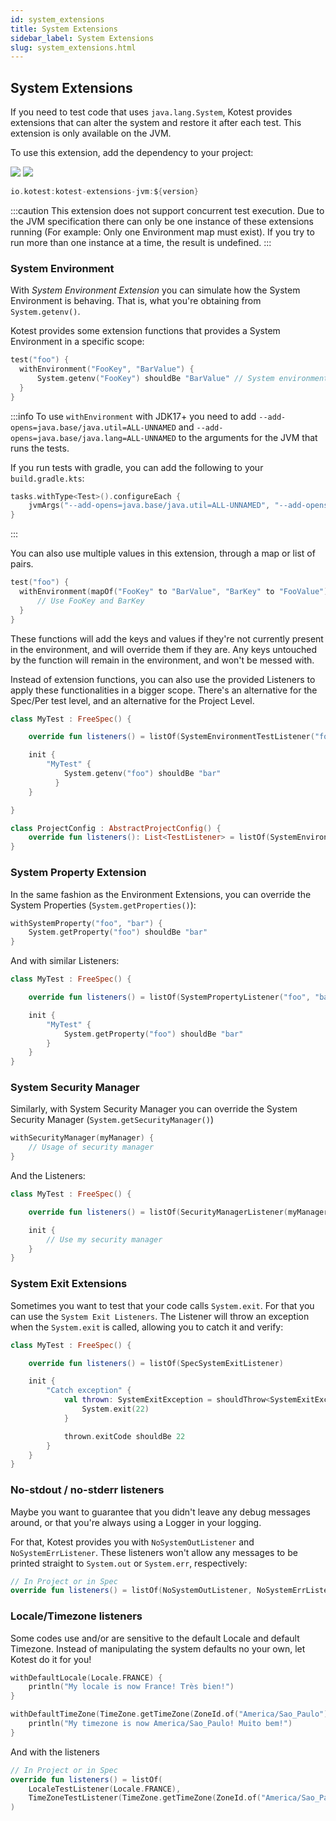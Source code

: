 ```yaml
---
id: system_extensions
title: System Extensions
sidebar_label: System Extensions
slug: system_extensions.html
---
```





## System Extensions

If you need to test code that uses `java.lang.System`, Kotest provides extensions that can alter the system and restore it after each test. This extension is only available on the JVM.

To use this extension, add the dependency to your project:

[<img src="https://img.shields.io/maven-central/v/io.kotest/kotest-extensions-jvm.svg?label=latest%20release"/>](https://search.maven.org/artifact/io.kotest/kotest-extensions-jvm)
[<img src="https://img.shields.io/nexus/s/https/oss.sonatype.org/io.kotest/kotest-extensions-jvm.svg?label=latest%20snapshot"/>](https://oss.sonatype.org/content/repositories/snapshots/io/kotest-extensions-jvm/)

```kotlin
io.kotest:kotest-extensions-jvm:${version}
```

:::caution
This extension does not support concurrent test execution. Due to the JVM specification there can only be one instance of these extensions running (For example: Only one Environment map must exist). If you try to run more than one instance at a time, the result is undefined.
:::

### System Environment

With *System Environment Extension* you can simulate how the System Environment is behaving. That is, what you're obtaining from `System.getenv()`.

Kotest provides some extension functions that provides a System Environment in a specific scope:

```kotlin
test("foo") {
  withEnvironment("FooKey", "BarValue") {
      System.getenv("FooKey") shouldBe "BarValue" // System environment overridden!
  }
}
```

:::info
To use `withEnvironment` with JDK17+ you need to add `--add-opens=java.base/java.util=ALL-UNNAMED`
and `--add-opens=java.base/java.lang=ALL-UNNAMED` to the arguments for the JVM that runs the tests.

If you run tests with gradle, you can add the following to your `build.gradle.kts`:

```kotlin
tasks.withType<Test>().configureEach {
    jvmArgs("--add-opens=java.base/java.util=ALL-UNNAMED", "--add-opens=java.base/java.lang=ALL-UNNAMED")
}
```
:::

You can also use multiple values in this extension, through a map or list of pairs.

```kotlin
test("foo") {
  withEnvironment(mapOf("FooKey" to "BarValue", "BarKey" to "FooValue")) {
      // Use FooKey and BarKey
  }
}
```

These functions will add the keys and values if they're not currently present in the environment, and will override them if they are. Any keys untouched by the function will remain in the environment, and won't be messed with.

Instead of extension functions, you can also use the provided Listeners to apply these functionalities in a bigger scope. There's an alternative for the Spec/Per test level, and an alternative for the Project Level.

```kotlin
class MyTest : FreeSpec() {

    override fun listeners() = listOf(SystemEnvironmentTestListener("foo", "bar"))

    init {
        "MyTest" {
            System.getenv("foo") shouldBe "bar"
          }
    }

}
```

```kotlin
class ProjectConfig : AbstractProjectConfig() {
    override fun listeners(): List<TestListener> = listOf(SystemEnvironmentProjectListener("foo", "bar"))
}
```



### System Property Extension

In the same fashion as the Environment Extensions, you can override the System Properties (`System.getProperties()`):

```kotlin
withSystemProperty("foo", "bar") {
    System.getProperty("foo") shouldBe "bar"
}
```

And with similar Listeners:

```kotlin
class MyTest : FreeSpec() {

    override fun listeners() = listOf(SystemPropertyListener("foo", "bar"))

    init {
        "MyTest" {
            System.getProperty("foo") shouldBe "bar"
        }
    }
}
```



### System Security Manager

Similarly, with System Security Manager you can override the System Security Manager (`System.getSecurityManager()`)

```kotlin
withSecurityManager(myManager) {
    // Usage of security manager
}
```

And the Listeners:

```kotlin
class MyTest : FreeSpec() {

    override fun listeners() = listOf(SecurityManagerListener(myManager))

    init {
        // Use my security manager
    }
}
```

### System Exit Extensions

Sometimes you want to test that your code calls `System.exit`. For that you can use the `System Exit Listeners`. The Listener will throw an exception when the `System.exit` is called, allowing you to catch it and verify:

```kotlin
class MyTest : FreeSpec() {

    override fun listeners() = listOf(SpecSystemExitListener)

    init {
        "Catch exception" {
            val thrown: SystemExitException = shouldThrow<SystemExitException> {
                System.exit(22)
            }

            thrown.exitCode shouldBe 22
        }
    }
}
```

### No-stdout / no-stderr listeners

Maybe you want to guarantee that you didn't leave any debug messages around, or that you're always using a Logger in your logging.

For that, Kotest provides you with `NoSystemOutListener` and `NoSystemErrListener`. These listeners won't allow any messages to be printed straight to `System.out` or `System.err`, respectively:

```kotlin
// In Project or in Spec
override fun listeners() = listOf(NoSystemOutListener, NoSystemErrListener)
```

### Locale/Timezone listeners

Some codes use and/or are sensitive to the default Locale and default Timezone. Instead of manipulating the system defaults no your own,
let Kotest do it for you!

```kotlin
withDefaultLocale(Locale.FRANCE) {
    println("My locale is now France! Très bien!")
}

withDefaultTimeZone(TimeZone.getTimeZone(ZoneId.of("America/Sao_Paulo"))) {
    println("My timezone is now America/Sao_Paulo! Muito bem!")
}
```

And with the listeners

```kotlin
// In Project or in Spec
override fun listeners() = listOf(
    LocaleTestListener(Locale.FRANCE),
    TimeZoneTestListener(TimeZone.getTimeZone(ZoneId.of("America/Sao_Paulo")))
)
```
